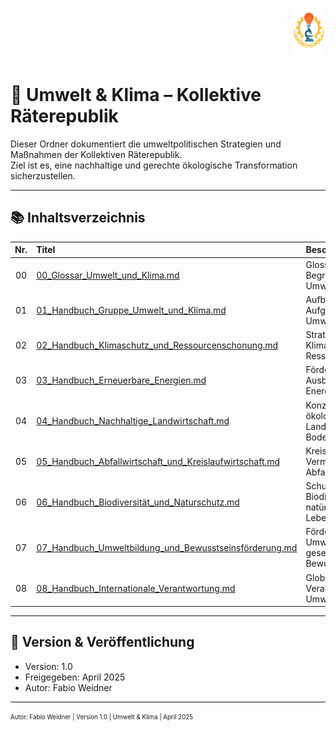 <p align="right">
  <img src="https://raw.githubusercontent.com/hades-dux/Kollektive-Raeterepublik/main/Meta_und_Systemstruktur/logo_offiziell.png" alt="Logo der Kollektiven Räterepublik" height="80">
</p>

<!--
Autor: Fabio Weidner
Version: 1.0
Sektion: Umwelt & Klima
Veröffentlichung: April 2025
-->

# 🌱 Umwelt & Klima – Kollektive Räterepublik

Dieser Ordner dokumentiert die umweltpolitischen Strategien und Maßnahmen der Kollektiven Räterepublik.  
Ziel ist es, eine nachhaltige und gerechte ökologische Transformation sicherzustellen.

---

## 📚 Inhaltsverzeichnis

| Nr. | Titel | Beschreibung |
|:--:|:------|:-------------|
| 00 | [00_Glossar_Umwelt_und_Klima.md](./00_Glossar_Umwelt_und_Klima.md) | Glossar zentraler Begriffe im Bereich Umwelt & Klima |
| 01 | [01_Handbuch_Gruppe_Umwelt_und_Klima.md](./01_Handbuch_Gruppe_Umwelt_und_Klima.md) | Aufbau und Aufgaben der Gruppe Umwelt & Klima |
| 02 | [02_Handbuch_Klimaschutz_und_Ressourcenschonung.md](./02_Handbuch_Klimaschutz_und_Ressourcenschonung.md) | Strategien für Klimaschutz und Ressourcenschonung |
| 03 | [03_Handbuch_Erneuerbare_Energien.md](./03_Handbuch_Erneuerbare_Energien.md) | Förderung und Ausbau erneuerbarer Energien |
| 04 | [04_Handbuch_Nachhaltige_Landwirtschaft.md](./04_Handbuch_Nachhaltige_Landwirtschaft.md) | Konzepte für ökologische Landwirtschaft und Bodenschutz |
| 05 | [05_Handbuch_Abfallwirtschaft_und_Kreislaufwirtschaft.md](./05_Handbuch_Abfallwirtschaft_und_Kreislaufwirtschaft.md) | Kreislaufsysteme zur Vermeidung von Abfall |
| 06 | [06_Handbuch_Biodiversität_und_Naturschutz.md](./06_Handbuch_Biodiversität_und_Naturschutz.md) | Schutz von Biodiversität und natürlichen Lebensräumen |
| 07 | [07_Handbuch_Umweltbildung_und_Bewusstseinsförderung.md](./07_Handbuch_Umweltbildung_und_Bewusstseinsförderung.md) | Förderung von Umweltbildung und gesellschaftlichem Bewusstsein |
| 08 | [08_Handbuch_Internationale_Verantwortung.md](./08_Handbuch_Internationale_Verantwortung.md) | Globale Verantwortung für Umwelt und Klima |

---

## 🔖 Version & Veröffentlichung

- Version: 1.0  
- Freigegeben: April 2025  
- Autor: Fabio Weidner

---

<sub><sup>Autor: Fabio Weidner | Version 1.0 | Umwelt & Klima | April 2025</sup></sub>
